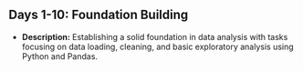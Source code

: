 ## Days 1-10: Foundation Building
- **Description:** Establishing a solid foundation in data analysis with tasks focusing on data loading, cleaning, and basic exploratory analysis using Python and Pandas.
